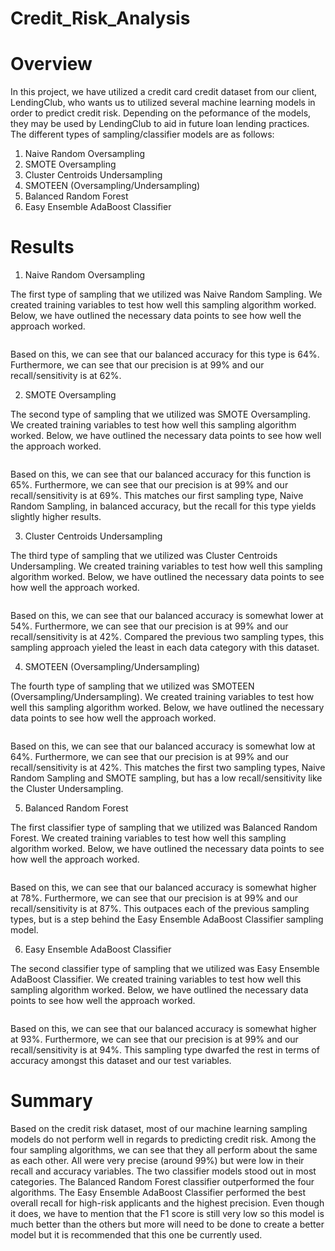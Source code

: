 # Credit_Risk_Analysis

# Overview 

In this project, we have utilized a credit card credit dataset from our client, LendingClub, who wants us to utilized several machine learning models in order to predict credit risk. Depending on the peformance of the models, they may be used by LendingClub to aid in future loan lending practices. The different types of sampling/classifier models are as follows: 

1. Naive Random Oversampling
2. SMOTE Oversampling
3. Cluster Centroids Undersampling
4. SMOTEEN (Oversampling/Undersampling)
5. Balanced Random Forest
6. Easy Ensemble AdaBoost Classifier

# Results 

1. Naive Random Oversampling

The first type of sampling that we utilized was Naive Random Sampling. We created training variables to test how well this sampling algorithm worked. Below, we have outlined the necessary data points to see how well the approach worked. 

![]()

Based on this, we can see that our balanced accuracy for this type is 64%. Furthermore, we can see that our precision is at 99% and our recall/sensitivity is at 62%.

2. SMOTE Oversampling

The second type of sampling that we utilized was SMOTE Oversampling. We created training variables to test how well this sampling algorithm worked. Below, we have outlined the necessary data points to see how well the approach worked. 

![]()

Based on this, we can see that our balanced accuracy for this function is 65%. Furthermore, we can see that our precision is at 99% and our recall/sensitivity is at 69%. This matches our first sampling type, Naive Random Sampling, in balanced accuracy, but the recall for this type yields slightly higher results. 

3. Cluster Centroids Undersampling

The third type of sampling that we utilized was Cluster Centroids Undersampling. We created training variables to test how well this sampling algorithm worked. Below, we have outlined the necessary data points to see how well the approach worked. 

![]()

Based on this, we can see that our balanced accuracy is somewhat lower at 54%. Furthermore, we can see that our precision is at 99% and our recall/sensitivity is at 42%. Compared the previous two sampling types, this sampling approach yieled the least in each data category with this dataset. 

4. SMOTEEN (Oversampling/Undersampling)

The fourth type of sampling that we utilized was SMOTEEN (Oversampling/Undersampling). We created training variables to test how well this sampling algorithm worked. Below, we have outlined the necessary data points to see how well the approach worked. 

![]()

Based on this, we can see that our balanced accuracy is somewhat low at 64%. Furthermore, we can see that our precision is at 99% and our recall/sensitivity is at 42%. This matches the first two sampling types, Naive Random Sampling and SMOTE sampling, but has a low recall/sensitivity like the Cluster Undersampling. 

5. Balanced Random Forest

The first classifier type of sampling that we utilized was Balanced Random Forest. We created training variables to test how well this sampling algorithm worked. Below, we have outlined the necessary data points to see how well the approach worked. 

![]()

Based on this, we can see that our balanced accuracy is somewhat higher at 78%. Furthermore, we can see that our precision is at 99% and our recall/sensitivity is at 87%. This outpaces each of the previous sampling types, but is a step behind the Easy Ensemble AdaBoost Classifier sampling model.

6. Easy Ensemble AdaBoost Classifier

The second classifier type of sampling that we utilized was Easy Ensemble AdaBoost Classifier. We created training variables to test how well this sampling algorithm worked. Below, we have outlined the necessary data points to see how well the approach worked. 

![]()

Based on this, we can see that our balanced accuracy is somewhat higher at 93%. Furthermore, we can see that our precision is at 99% and our recall/sensitivity is at 94%. This sampling type dwarfed the rest in terms of accuracy amongst this dataset and our test variables. 

# Summary 

Based on the credit risk dataset, most of our machine learning sampling models do not perform well in regards to predicting credit risk. Among the four sampling algorithms, we can see that they all perform about the same as each other. All were very precise (around 99%) but were low in their recall and accuracy variables. The two classifier models stood out in most categories. The Balanced Random Forest classifier outperformed the four algorithms. The Easy Ensemble AdaBoost Classifier performed the best overall recall for high-risk applicants and the highest precision. Even though it does, we have to mention that the F1 score is still very low so this model is much better than the others but more will need to be done to create a better model but it is recommended that this one be currently used. 
